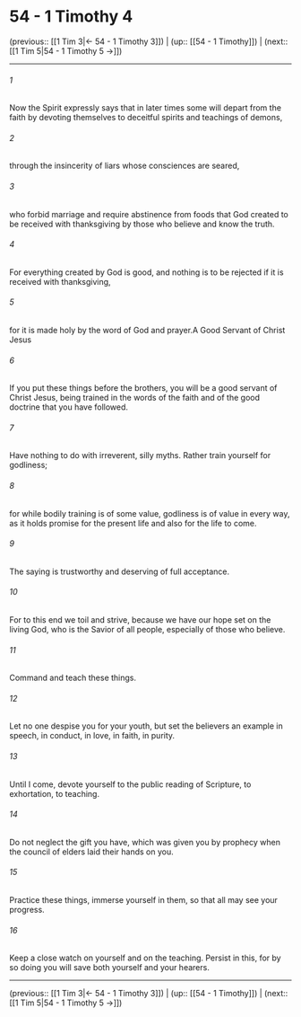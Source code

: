 # 54 - 1 Timothy 4

(previous:: [[1 Tim 3|← 54 - 1 Timothy 3]]) | (up:: [[54 - 1 Timothy]]) | (next:: [[1 Tim 5|54 - 1 Timothy 5 →]])

***


###### 1 
Now the Spirit expressly says that in later times some will depart from the faith by devoting themselves to deceitful spirits and teachings of demons, 

###### 2 
through the insincerity of liars whose consciences are seared, 

###### 3 
who forbid marriage and require abstinence from foods that God created to be received with thanksgiving by those who believe and know the truth. 

###### 4 
For everything created by God is good, and nothing is to be rejected if it is received with thanksgiving, 

###### 5 
for it is made holy by the word of God and prayer.A Good Servant of Christ Jesus 

###### 6 
If you put these things before the brothers, you will be a good servant of Christ Jesus, being trained in the words of the faith and of the good doctrine that you have followed. 

###### 7 
Have nothing to do with irreverent, silly myths. Rather train yourself for godliness; 

###### 8 
for while bodily training is of some value, godliness is of value in every way, as it holds promise for the present life and also for the life to come. 

###### 9 
The saying is trustworthy and deserving of full acceptance. 

###### 10 
For to this end we toil and strive, because we have our hope set on the living God, who is the Savior of all people, especially of those who believe. 

###### 11 
Command and teach these things. 

###### 12 
Let no one despise you for your youth, but set the believers an example in speech, in conduct, in love, in faith, in purity. 

###### 13 
Until I come, devote yourself to the public reading of Scripture, to exhortation, to teaching. 

###### 14 
Do not neglect the gift you have, which was given you by prophecy when the council of elders laid their hands on you. 

###### 15 
Practice these things, immerse yourself in them, so that all may see your progress. 

###### 16 
Keep a close watch on yourself and on the teaching. Persist in this, for by so doing you will save both yourself and your hearers.

***

(previous:: [[1 Tim 3|← 54 - 1 Timothy 3]]) | (up:: [[54 - 1 Timothy]]) | (next:: [[1 Tim 5|54 - 1 Timothy 5 →]])
